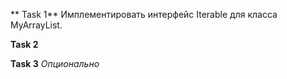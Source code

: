 
** Task 1**
Имплементировать интерфейс Iterable для класса MyArrayList.

**Task 2**


**Task 3** *Опционально*













